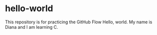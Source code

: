 # hello-world
This repository is for practicing the GitHub Flow
Hello, world.  My name is Diana and I am learning C.
